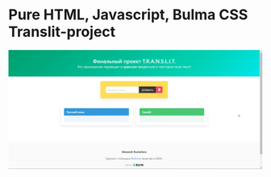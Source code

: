 # Pure HTML, Javascript, Bulma CSS Translit-project

![HTML, JS, Bulma CSS Translit App](https://github.com/AlexSKuznetsov/translit-project/blob/master/Bulma_CSS.gif)
